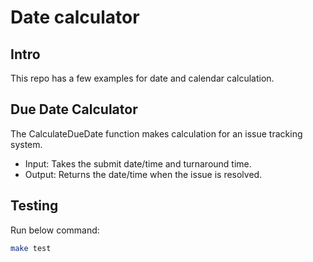 # Date calculator

## Intro

This repo has a few examples for date and calendar calculation.

## Due Date Calculator

The CalculateDueDate function makes calculation for an issue
tracking system.

* Input: Takes the submit date/time and turnaround time.
* Output: Returns the date/time when the issue is resolved.

## Testing

Run below command:

```sh
make test
```

